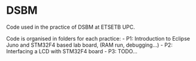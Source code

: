 # DSBM
Code used in the practice of DSBM at ETSETB UPC.

Code is organised in folders for each practice:
	- P1: Introduction to Eclipse Juno and STM32F4 based lab board, (RAM run, debugging...)
	- P2: Interfacing a LCD with STM32F4 board
	- P3: TODO...
